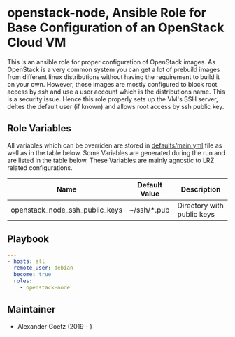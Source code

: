 # openstack-node, Ansible Role for Base Configuration of an OpenStack Cloud VM

This is an ansible role for proper configuration of OpenStack images. As 
OpenStack is a very common system you can get a lot of prebuild images from
different linux distributions without having the requirement to build it on 
your own. However, those images are mostly configured to block root access by
ssh and use a user account which is the distributions name. This is a security
issue. Hence this role properly sets up the VM's SSH server, deltes the default
user (if known) and allows root access by ssh public key.

## Role Variables

All variables which can be overriden are stored in [defaults/main.yml](defaults/main.yml) file as well as in the table
below. Some Variables are generated during the run and are listed in the table below. These Variables are mainly
agnostic to LRZ related configurations.

| Name                              | Default Value | Description                   |
| --------------------------------- | ------------- | ----------------------------- |
| openstack_node_ssh_public_keys    | ~/ssh/*.pub   | Directory with public keys    |

## Playbook

```yaml
---
- hosts: all
  remote_user: debian
  become: true
  roles:
    - openstack-node
```

## Maintainer

- Alexander Goetz (2019 - )
